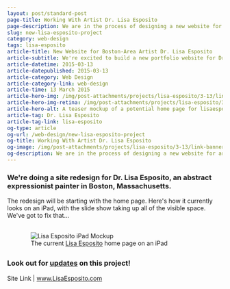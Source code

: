 ```yaml
---
layout: post/standard-post
page-title: Working With Artist Dr. Lisa Esposito
page-description: We are in the process of designing a new website for artist Dr. Lisa esposito
slug: new-lisa-esposito-project
category: web-design
tags: lisa-esposito
article-title: New Website for Boston-Area Artist Dr. Lisa Esposito
article-subtitle: We're excited to build a new portfolio website for Dr. Esposito
article-datetime: 2015-03-13
article-datepublished: 2015-03-13
article-category: Web Design
article-category-link: web-design
article-time: 13 March 2015
article-hero-img: /img/post-attachments/projects/lisa-esposito/3-13/link-banner@2x.jpg
article-hero-img-retina: /img/post-attachments/projects/lisa-esposito/3-13/link-banner@2x.jpg
article-hero-alt: A teaser mockup of a potential home page for lisaesposito.com
article-tag: Dr. Lisa Esposito
article-tag-link: lisa-esposito
og-type: article
og-url: /web-design/new-lisa-esposito-project
og-title: Working With Artist Dr. Lisa Esposito
og-image: /img/post-attachments/projects/lisa-esposito/3-13/link-banner@2x.jpg
og-description: We are in the process of designing a new website for artist Dr. Lisa esposito
---
```

<div class="row">
	<h3 class="margin-bottom">We're doing a site redesign for Dr. Lisa Esposito, an abstract expressionist painter in Boston, Massachusetts. </h3>
	<p>The redesign will be starting with the home page. Here's how it currently looks on an iPad, with the slide show taking up all of the visible space. We've got to fix that...</p>
	<br>
</div>
<div class="row">
	<figure style="max-width: 28.125em; margin: 0 auto 2em;">
		<img src="{{ site.blog_cdn }}/img/post-attachments/projects/lisa-esposito/3-13/index-old.png" alt="Lisa Esposito iPad Mockup">
		<figcaption>The current <a href="http://www.lisaesposito.com" target="_blank" class="underlined">Lisa Esposito</a> home page on an iPad</figcaption>
	</figure>
</div>
<div class="row">
	<h3>Look out for <a href="/tags/lisa-esposito" class="simple">updates</a> on this project!</h3>
	<p class="header">Site Link | <a href="http://www.lisaesposito.com" target="_blank" class="simple">www.LisaEsposito.com</a></p>
</div>